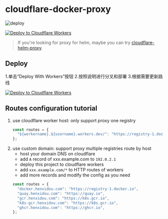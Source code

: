 # cloudflare-docker-proxy

![deploy](https://github.com/ciiiii/cloudflare-docker-proxy/actions/workflows/deploy.yaml/badge.svg)

[![Deploy to Cloudflare Workers](https://deploy.workers.cloudflare.com/button)](https://deploy.workers.cloudflare.com/?url=https://github.com/ciiiii/cloudflare-docker-proxy)

> If you're looking for proxy for helm, maybe you can try [cloudflare-helm-proxy](https://github.com/ciiiii/cloudflare-helm-proxy).

## Deploy

1.单击“Deploy With Workers”按钮
2.按照说明进行分叉和部署
3.根据需要更新路线

[![Deploy to Cloudflare Workers](https://deploy.workers.cloudflare.com/button)](https://deploy.workers.cloudflare.com/?url=https://github.com/ciiiii/cloudflare-docker-proxy)

## Routes configuration tutorial

1. use cloudflare worker host: only support proxy one registry
   ```javascript
   const routes = {
     "${workername}.${username}.workers.dev/": "https://registry-1.docker.io",
   };
   ```
2. use custom domain: support proxy multiple registries route by host
   - host your domain DNS on cloudflare
   - add `A` record of xxx.example.com to `192.0.2.1`
   - deploy this project to cloudflare workers
   - add `xxx.example.com/*` to HTTP routes of workers
   - add more records and modify the config as you need
   ```javascript
   const routes = {
     "docker.henxidou.com": "https://registry-1.docker.io",
     "quay.henxidou.com": "https://quay.io",
     "gcr.henxidou.com": "https://k8s.gcr.io",
     "k8s-gcr.henxidou.com": "https://k8s.gcr.io",
     "ghcr.henxidou.com": "https://ghcr.io",
   };
   ```

